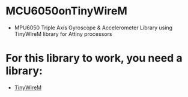 # MCU6050onTinyWireM
* MPU6050 Triple Axis Gyroscope & Accelerometer Library using TinyWireM library for Attiny processors

# For this library to work, you need a library:

* [TinyWireM](https://github.com/adafruit/TinyWireM)
